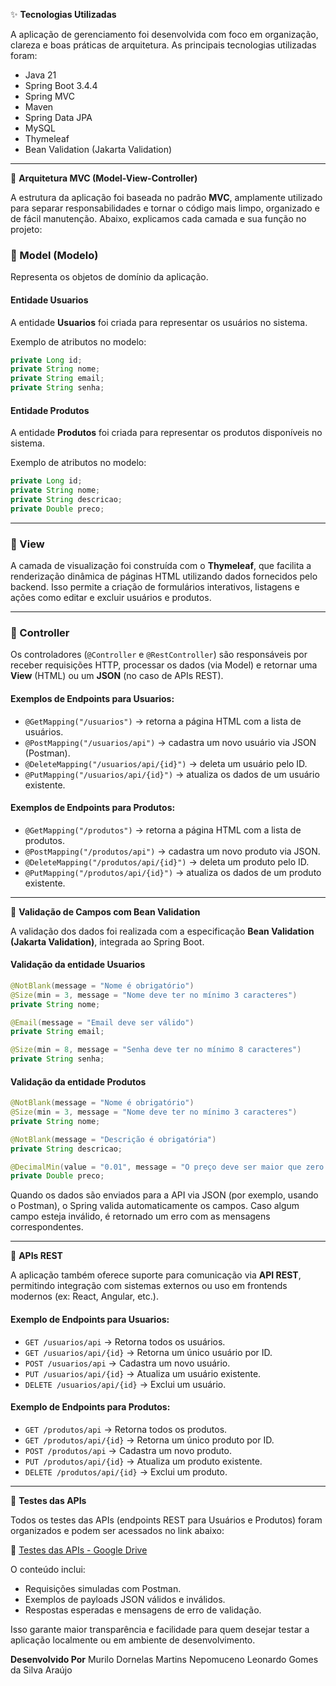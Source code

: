 ✨ **Tecnologias Utilizadas**

A aplicação de gerenciamento foi desenvolvida com foco em organização, clareza e boas práticas de arquitetura. As principais tecnologias utilizadas foram:

- Java 21
- Spring Boot 3.4.4
- Spring MVC
- Maven
- Spring Data JPA
- MySQL
- Thymeleaf
- Bean Validation (Jakarta Validation)

---

🧱 **Arquitetura MVC (Model-View-Controller)**

A estrutura da aplicação foi baseada no padrão **MVC**, amplamente utilizado para separar responsabilidades e tornar o código mais limpo, organizado e de fácil manutenção. Abaixo, explicamos cada camada e sua função no projeto:

### 🔹 Model (Modelo)

Representa os objetos de domínio da aplicação.

#### **Entidade Usuarios**
A entidade **Usuarios** foi criada para representar os usuários no sistema.

Exemplo de atributos no modelo:

```java
private Long id;
private String nome;
private String email;
private String senha;
```

#### **Entidade Produtos**
A entidade **Produtos** foi criada para representar os produtos disponíveis no sistema.

Exemplo de atributos no modelo:

```java
private Long id;
private String nome;
private String descricao;
private Double preco;
```

---

### 🔹 View 

A camada de visualização foi construída com o **Thymeleaf**, que facilita a renderização dinâmica de páginas HTML utilizando dados fornecidos pelo backend. Isso permite a criação de formulários interativos, listagens e ações como editar e excluir usuários e produtos.

---

### 🔹 Controller 

Os controladores (`@Controller` e `@RestController`) são responsáveis por receber requisições HTTP, processar os dados (via Model) e retornar uma **View** (HTML) ou um **JSON** (no caso de APIs REST).

#### **Exemplos de Endpoints para Usuarios:**

- `@GetMapping("/usuarios")` → retorna a página HTML com a lista de usuários.
- `@PostMapping("/usuarios/api")` → cadastra um novo usuário via JSON (Postman).
- `@DeleteMapping("/usuarios/api/{id}")` → deleta um usuário pelo ID.
- `@PutMapping("/usuarios/api/{id}")` → atualiza os dados de um usuário existente.

#### **Exemplos de Endpoints para Produtos:**

- `@GetMapping("/produtos")` → retorna a página HTML com a lista de produtos.
- `@PostMapping("/produtos/api")` → cadastra um novo produto via JSON.
- `@DeleteMapping("/produtos/api/{id}")` → deleta um produto pelo ID.
- `@PutMapping("/produtos/api/{id}")` → atualiza os dados de um produto existente.

---

📅 **Validação de Campos com Bean Validation**

A validação dos dados foi realizada com a especificação **Bean Validation (Jakarta Validation)**, integrada ao Spring Boot.

#### **Validação da entidade Usuarios**
```java
@NotBlank(message = "Nome é obrigatório")
@Size(min = 3, message = "Nome deve ter no mínimo 3 caracteres")
private String nome;

@Email(message = "Email deve ser válido")
private String email;

@Size(min = 8, message = "Senha deve ter no mínimo 8 caracteres")
private String senha;
```

#### **Validação da entidade Produtos**
```java
@NotBlank(message = "Nome é obrigatório")
@Size(min = 3, message = "Nome deve ter no mínimo 3 caracteres")
private String nome;

@NotBlank(message = "Descrição é obrigatória")
private String descricao;

@DecimalMin(value = "0.01", message = "O preço deve ser maior que zero.")
private Double preco;
```

Quando os dados são enviados para a API via JSON (por exemplo, usando o Postman), o Spring valida automaticamente os campos. Caso algum campo esteja inválido, é retornado um erro com as mensagens correspondentes.

---

💼 **APIs REST**

A aplicação também oferece suporte para comunicação via **API REST**, permitindo integração com sistemas externos ou uso em frontends modernos (ex: React, Angular, etc.).

#### **Exemplo de Endpoints para Usuarios:**
- `GET /usuarios/api` → Retorna todos os usuários.
- `GET /usuarios/api/{id}` → Retorna um único usuário por ID.
- `POST /usuarios/api` → Cadastra um novo usuário.
- `PUT /usuarios/api/{id}` → Atualiza um usuário existente.
- `DELETE /usuarios/api/{id}` → Exclui um usuário.

#### **Exemplo de Endpoints para Produtos:**
- `GET /produtos/api` → Retorna todos os produtos.
- `GET /produtos/api/{id}` → Retorna um único produto por ID.
- `POST /produtos/api` → Cadastra um novo produto.
- `PUT /produtos/api/{id}` → Atualiza um produto existente.
- `DELETE /produtos/api/{id}` → Exclui um produto.

---

🧪 **Testes das APIs**

Todos os testes das APIs (endpoints REST para Usuários e Produtos) foram organizados e podem ser acessados no link abaixo:

🔗 [Testes das APIs - Google Drive](https://drive.google.com/drive/folders/1HXA0LV1Jnavnf1ZTAG2JDN7q5iRPwMco?usp=sharing)

O conteúdo inclui:
- Requisições simuladas com Postman.
- Exemplos de payloads JSON válidos e inválidos.
- Respostas esperadas e mensagens de erro de validação.

Isso garante maior transparência e facilidade para quem desejar testar a aplicação localmente ou em ambiente de desenvolvimento.

**Desenvolvido Por**
Murilo Dornelas Martins Nepomuceno
Leonardo Gomes da Silva Araújo

